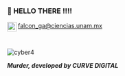 ### :small_blue_diamond: HELLO THERE !!!!
<a href="https://twitter.com/AlbertoFalc_n">
  <img align="left" alt="Abhishek Naidu | Twitter" width="22px" src="https://raw.githubusercontent.com/peterthehan/peterthehan/master/assets/twitter.svg" />
</a>

<!-- <a href="https://open.spotify.com/user/betoteto1015">
  <img align="left" alt="Abhishek's Spotify" width="22px" src="https://raw.githubusercontent.com/peterthehan/peterthehan/master/assets/spotify.svg" />
</a> -->

<!-- [![Hits](https://hits.seeyoufarm.com/api/count/incr/badge.svg?url=https%3A%2F%2Fgithub.com%2FAlbertoFalcon&count_bg=%23060592&title_bg=%23555555&icon=github.svg&icon_color=%23E7E7E7&title=visitors&edge_flat=false)](https://hits.seeyoufarm.com) -->

<!-- I'm Alberto Falcón, a self-taught developer on my way to become a Full Stack Web developer.
If you want to contact with me, I'll be happy to help you -->
falcon_ga@ciencias.unam.mx

<!-- <img align="center" alt="GIF" src="https://github.com/AlbertoFalcon/AlbertoFalcon/blob/main/cat_coding.gif?raw=true" width="400" height="410" /> -->
<!--
<h3>Tools and things I like to develop with:</h3>
<p>
    <img alt="git" src="https://img.shields.io/badge/-Git-F05032?style=flat-square&logo=git&logoColor=white" />
    <img alt="html5" src="https://img.shields.io/badge/-HTML5-E34F26?style=flat-square&logo=html5&logoColor=white" />
    <img alt="Nodejs" src="https://img.shields.io/badge/-Nodejs-43853d?style=flat-square&logo=Node.js&logoColor=white" />
    <img alt="npm" src="https://img.shields.io/badge/-NPM-CB3837?style=flat-square&logo=npm&logoColor=white" />
    <img alt="React" src="https://img.shields.io/badge/-React-45b8d8?style=flat-square&logo=react&logoColor=white" />
    <img alt="Laravel" src="https://img.shields.io/badge/-Laravel-F34423?style=flat-square&logo=laravel&logoColor=white" />
    <img alt="MySQL" src="https://img.shields.io/badge/-MySQL-1c758f?style=flat-square&logo=mysql&logoColor=white" />
    <img alt="PHP" src="https://img.shields.io/badge/-PHP-4f5b93?style=flat-square&logo=php&logoColor=white" />
    <img alt="Express" src="https://img.shields.io/badge/-Express-272727?style=flat-square&logo=express&logoColor=white" />
    <img alt="Bootstrap" src="https://img.shields.io/badge/-Bootstrap-7952b3?style=flat-square&logo=bootstrap&logoColor=white" />

</p>
-->
<!--
**AlbertoFalcon/AlbertoFalcon** is a ✨ _special_ ✨ repository because its `README.md` (this file) appears on your GitHub profile.

Here are some ideas to get you started:

- 🔭 I’m currently working on ...
- 🌱 I’m currently learning ...
- 👯 I’m looking to collaborate on ...
- 🤔 I’m looking for help with ...
- 💬 Ask me about ...
- 📫 How to reach me: ...
- 😄 Pronouns: ...
- ⚡ Fun fact: ...
-->
<br/>

![cyber4](https://user-images.githubusercontent.com/49957900/118926176-83137e80-b905-11eb-8f43-1e79844b9386.gif)
<figcaption><i><strong>Murder, developed by CURVE DIGITAL<strong/><i/>  </figcaption>


